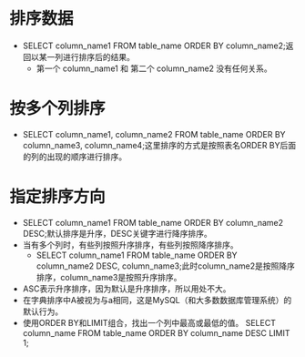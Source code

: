 # 排序数据
  * SELECT column_name1 FROM table_name ORDER BY column_name2;返回以某一列进行排序后的结果。
    * 第一个 column_name1 和 第二个 column_name2 没有任何关系。
# 按多个列排序
  * SELECT column_name1, column_name2 FROM table_name ORDER BY column_name3, column_name4;这里排序的方式是按照表名ORDER BY后面的列的出现的顺序进行排序。
# 指定排序方向
  * SELECT column_name1 FROM table_name ORDER BY column_name2 DESC;默认排序是升序，DESC关键字进行降序排序。
  * 当有多个列时，有些列按照升序排序，有些列按照降序排序。
    * SELECT column_name1 FROM table_name ORDER BY column_name2 DESC, column_name3;此时column_name2是按照降序排序，column_name3是按照升序排序。
  * ASC表示升序排序，因为默认是升序排序，所以用处不大。
  * 在字典排序中A被视为与a相同，这是MySQL（和大多数数据库管理系统）的默认行为。
  * 使用ORDER BY和LIMIT组合，找出一个列中最高或最低的值。
    SELECT column_name FROM table_name ORDER BY column_name DESC LIMIT 1;
